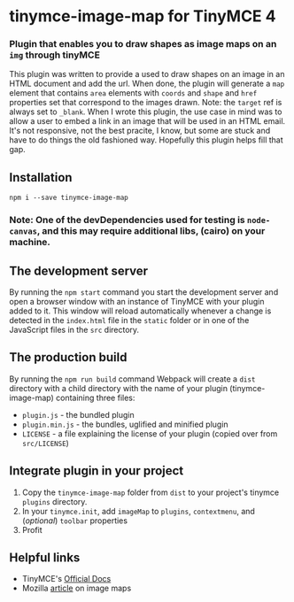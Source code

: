# tinymce-image-map for TinyMCE 4
### Plugin that enables you to draw shapes as image maps on an `img` through tinyMCE

This plugin was written to provide a used to draw shapes on an image in an HTML document and add the url. When done, the plugin will generate a `map` element that contains `area` elements with `coords` and `shape` and `href` properties set that correspond to the images drawn. Note: the `target` ref is always set to `_blank`. When I wrote this plugin, the use case in mind was to allow a user to embed a link in an image that will be used in an HTML email. It's not responsive, not the best pracite, I know, but some are stuck and have to do things the old fashioned way. Hopefully this plugin helps fill that gap.

## Installation

`npm i --save tinymce-image-map`

### Note: One of the devDependencies used for testing is `node-canvas`, and this may require additional libs, (cairo) on your machine.

## The development server

By running the `npm start` command you start the development server and open a browser window with an instance of TinyMCE with your plugin added to it. This window will reload automatically whenever a change is detected in the `index.html` file in the `static` folder or in one of the JavaScript files in the `src` directory.

## The production build

By running the `npm run build` command Webpack will create a `dist` directory with a child directory with the name of your plugin (tinymce-image-map) containing three files:

* `plugin.js` - the bundled plugin
* `plugin.min.js` - the bundles, uglified and minified plugin
* `LICENSE` - a file explaining the license of your plugin (copied over from `src/LICENSE`)

## Integrate plugin in your project

1. Copy the `tinymce-image-map` folder from `dist` to your project's tinymce `plugins` directory.
2. In your `tinymce.init`, add `imageMap` to `plugins`, `contextmenu`, and (_optional_) `toolbar` properties
3. Profit

## Helpful links
* TinyMCE's [Official Docs](https://www.tiny.cloud/)
* Mozilla [article](https://developer.mozilla.org/en-US/docs/Learn/HTML/Howto/Add_a_hit_map_on_top_of_an_image) on image maps